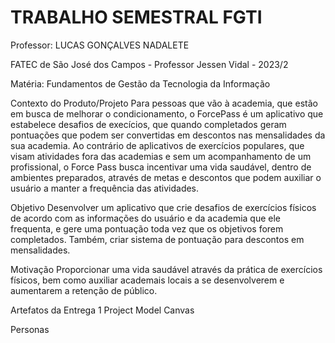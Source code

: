# TRABALHO SEMESTRAL FGTI

Professor: LUCAS GONÇALVES NADALETE

FATEC de São José dos Campos - Professor Jessen Vidal - 2023/2

Matéria: Fundamentos de Gestão da Tecnologia da Informação

Contexto do Produto/Projeto
Para pessoas que vão à academia, que estão em busca de melhorar o condicionamento, o ForcePass é um aplicativo que estabelece desafios de execícios, que quando completados geram pontuações que podem ser convertidas em descontos nas mensalidades da sua academia. Ao contrário de aplicativos de exercícios populares, que visam atividades fora das academias e sem um acompanhamento de um profissional, o Force Pass busca incentivar uma vida saudável, dentro de ambientes preparados, através de metas e descontos que podem auxiliar o usuário a manter a frequência das atividades.

Objetivo
Desenvolver um aplicativo que crie desafios de exercícios físicos de acordo com as informações do usuário e da academia que ele frequenta, e gere uma pontuação toda vez que os objetivos forem completados. Também, criar sistema de pontuação para descontos em mensalidades.

Motivação
Proporcionar uma vida saudável através da prática de exercícios físicos, bem como auxiliar academais locais a se desenvolverem e aumentarem a retenção de público.

Artefatos da Entrega 1
Project Model Canvas 

Personas
